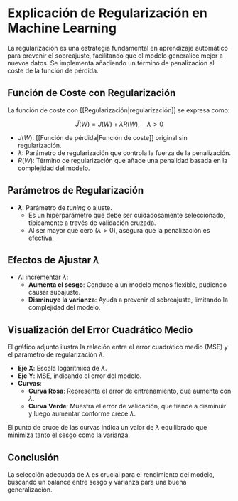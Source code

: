 # Explicación de Regularización en Machine Learning

La regularización es una estrategia fundamental en aprendizaje automático para prevenir el sobreajuste, facilitando que el modelo generalice mejor a nuevos datos. Se implementa añadiendo un término de penalización al coste de la función de pérdida.

## Función de Coste con Regularización

La función de coste con [[Regularización|regularización]] se expresa como:

$$ \tilde{J}(W) = J(W) + \lambda R(W), \quad \lambda > 0 $$

- $J(W)$: [[Función de pérdida|Función de coste]] original sin regularización.
- $\lambda$: Parámetro de regularización que controla la fuerza de la penalización.
- $R(W)$: Término de regularización que añade una penalidad basada en la complejidad del modelo.

## Parámetros de Regularización

- **$\lambda$**: Parámetro de _tuning_ o ajuste.
  - Es un hiperparámetro que debe ser cuidadosamente seleccionado, típicamente a través de validación cruzada.
  - Al ser mayor que cero ($\lambda > 0$), asegura que la penalización es efectiva.

## Efectos de Ajustar $\lambda$

- Al incrementar $\lambda$:
  - **Aumenta el sesgo**: Conduce a un modelo menos flexible, pudiendo causar subajuste.
  - **Disminuye la varianza**: Ayuda a prevenir el sobreajuste, limitando la complejidad del modelo.

## Visualización del Error Cuadrático Medio

El gráfico adjunto ilustra la relación entre el error cuadrático medio (MSE) y el parámetro de regularización $\lambda$.

- **Eje X**: Escala logarítmica de $\lambda$.
- **Eje Y**: MSE, indicando el error del modelo.
- **Curvas**:
  - **Curva Rosa**: Representa el error de entrenamiento, que aumenta con $\lambda$.
  - **Curva Verde**: Muestra el error de validación, que tiende a disminuir y luego aumentar conforme crece $\lambda$.

El punto de cruce de las curvas indica un valor de $\lambda$ equilibrado que minimiza tanto el sesgo como la varianza.

## Conclusión

La selección adecuada de $\lambda$ es crucial para el rendimiento del modelo, buscando un balance entre sesgo y varianza para una buena generalización.
